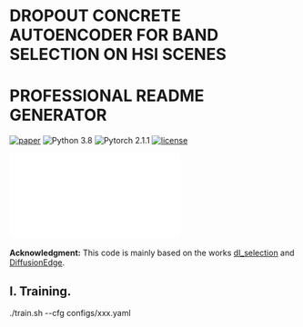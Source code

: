 # DROPOUT CONCRETE AUTOENCODER FOR BAND SELECTION ON HSI SCENES
# PROFESSIONAL  README GENERATOR
[![paper](https://img.shields.io/badge/arXiv-Paper-<COLOR>.svg)](https://arxiv.org/abs/2401.16522)
![Python 3.8](https://img.shields.io/badge/python-3.8.16-green.svg)
![Pytorch 2.1.1](https://img.shields.io/badge/Pytorch-2.1.1-blue.svg)
[![license](https://img.shields.io/badge/License-MIT-brightgreen.svg)](https://choosealicense.com/licenses/mit/)

![Teaser](assets/schema_hyper_img.pdf)

**Acknowledgment:** This code is mainly based on the works [dl_selection](https://github.com/iancovert/dl-selection.git) and [DiffusionEdge](https://github.com/GuHuangAI/DiffusionEdge.git). 


## I. Training.
./train.sh --cfg configs/xxx.yaml
